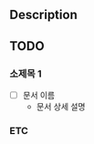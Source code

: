 ## Description

<!-- 어떤 기능 문서를 작성할지 작성합니다. -->

## TODO

### 소제목 1

- [ ] 문서 이름
    - 문서 상세 설명

<!-- 문서 제목과 내용을 계획합니다. 소제목은 필요하지 않다면 작성하지 않아도 괜찮습니다. -->

<!-- 예시 
### Templates
- [ ] issue template
  - 어떤 이슈에 대해 다루게 될 지 설명하는 템플릿
- [ ] pull request template
  - 이슈를 어떻게 해결했는지 설명하는 템플릿
-->

### ETC

<!-- 추가 전달사항을 작성합니다. -->

<!-- 예시
추가로 원하시는 템플릿이 있다면 댓글로 말씀해주세요!
-->